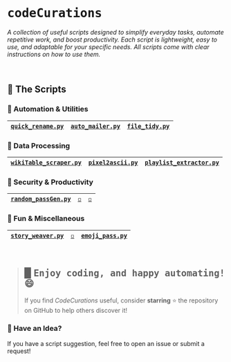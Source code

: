 # <samp>codeCurations</samp>
_A collection of useful scripts designed to simplify everyday tasks, automate repetitive work, and boost productivity. Each script is lightweight, easy to use, and adaptable for your specific needs. All scripts come with clear instructions on how to use them._

<br>

## 📜 The Scripts

### 🔹 Automation & Utilities
| [`quick_rename.py`](scripts/QuickRename) | [`auto_mailer.py`](scripts/AutoMail) | [`file_tidy.py`](scripts/FileTidy) |
|---|---|---|

### 🔹 Data Processing
| [`wikiTable_scraper.py`](scripts/WikiTableScraper) |[`pixel2ascii.py`](scripts/Pixel2ascii) | [`playlist_extractor.py`](scripts/PlaylistExtractor) |
|---|---|---|

### 🔹 Security & Productivity
| [`random_passGen.py`](scripts/RandomPassGen) | [`◽️`](#) | [`◽️`](#) |
|---|---|---|

### 🔹 Fun & Miscellaneous
| [`story_weaver.py`](scripts/StoryWeaver) | [`◽️`](#) | [`emoji_pass.py`](scripts/emoji_pass.py) |
|---|---|---|

<br>

> ## ▉ <samp>Enjoy coding, and happy automating!😄</samp>
> If you find *CodeCurations* useful, consider **starring** ⭐ the repository on GitHub to help others discover it!

### 🎯 Have an Idea?
If you have a script suggestion, feel free to open an issue or submit a request!
